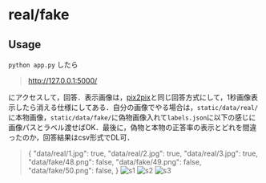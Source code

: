 # real/fake
## Usage
`python app.py`
したら

>http://127.0.0.1:5000/

にアクセスして，回答．表示画像は，[pix2pix](https://arxiv.org/abs/1611.07004)と同じ回答方式にして，1秒画像表示したら消える仕様にしてある．自分の画像でやる場合は，`static/data/real/`に本物画像，`static/data/fake/`に偽物画像入れて`labels.json`に以下の感じに画像パスとラベル渡せばOK．最後に，偽物と本物の正答率の表示とどれを間違ったのか，回答結果はcsv形式でDL可．

>{
>"data/real/1.jpg": true,
>"data/real/2.jpg": true,
>"data/real/3.jpg": true,
>"data/fake/48.png": false,
>"data/fake/49.png": false,
>"data/fake/50.png": false,
>}
![s1](https://github.com/negi111111/real-fake/images/s1.png)
![s2](https://github.com/negi111111/real-fake/images/s2.png)
![s3](https://github.com/negi111111/real-fake/images/s3.png)
